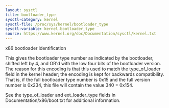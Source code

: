 ```yaml
---
layout: sysctl
title: bootloader_type
sysctl-category: kernel
sysctl-file: /proc/sys/kernel/bootloader_type
sysctl-variable: kernel.bootloader_type
source: https://www.kernel.org/doc/Documentation/sysctl/kernel.txt
---
```


x86 bootloader identification

This gives the bootloader type number as indicated by the bootloader,
shifted left by 4, and OR'd with the low four bits of the bootloader
version.  The reason for this encoding is that this used to match the
type_of_loader field in the kernel header; the encoding is kept for
backwards compatibility.  That is, if the full bootloader type number
is 0x15 and the full version number is 0x234, this file will contain
the value 340 = 0x154.

See the type_of_loader and ext_loader_type fields in
Documentation/x86/boot.txt for additional information.

